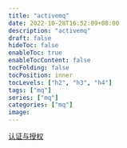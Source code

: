 ```yaml
---
title: "activemq"
date: 2022-10-28T16:52:09+08:00
description: "activemq"
draft: false
hideToc: false
enableToc: true
enableTocContent: false
tocFolding: false
tocPosition: inner
tocLevels: ["h2", "h3", "h4"]
tags: ["mq"]
series: ["mq"]
categories: ["mq"]
image:
---
```

[认证与授权](https://www.cnblogs.com/Peter2014/p/10981986.html)

